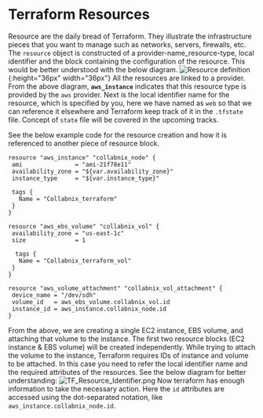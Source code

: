 # Terraform Resources

Resource are the daily bread of Terraform. They illustrate the infrastructure pieces that you want to manage such as networks, servers, firewalls, etc. The `resource` object is constructed of a provider-name_resource-type, local identifier and the block containing the configuration of the resource. This would be better understood with the below diagram.
![Resource definition](https://github.com/Raviadonis/terraform-1/blob/master/images/Terraform_Resource_definition.png){:height="36px" width="36px"}
All the resources are linked to a provider. From the above diagram, **`aws_instance`** indicates that this resource type is provided by the `aws` provider. Next is the local identifier name for the resource, which is specified by you, here we have named as `web` so that we can reference it elsewhere and Terraform keep track of it in the `.tfstate` file. Concept of `state` file will be covered in the upcoming tracks.

See the below example code for the resource creation and how it is referenced to another piece of resource block.

```hcl
resource "aws_instance" "collabnix_node" {
 ami               = "ami-21f78e11"
 availability_zone = "${var.availability_zone}"
 instance_type     = "${var.instance_type}"

 tags {
   Name = "Collabnix_terraform"
 }
}

resource "aws_ebs_volume" "collabnix_vol" {
 availability_zone = "us-east-1c"
 size              = 1

  tags {
   Name = "Collabnix_terraform_vol"
 }
}

resource "aws_volume_attachment" "collabnix_vol_attachment" {
 device_name = "/dev/sdh"
 volume_id   = aws_ebs_volume.collabnix_vol.id
 instance_id = aws_instance.collabnix_node.id
}
```

From the above, we are creating a single EC2 instance, EBS volume, and attaching that volume to the instance. The first two resource blocks (EC2 instance & EBS volume) will be created independently. While trying to attach the volume to the instance, Terraform requires IDs of instance and volume to be attached. In this case you need to refer the local identifier name and the required attributes of the resources. See the below diagram for better understanding:
![TF_Resource_Identifier.png](https://github.com/Raviadonis/terraform-1/blob/master/images/Terraform_Resource_Identifier.png)
Now terraform has enough information to take the necessary action. Here the `id` attributes are accessed using the dot-separated notation, like `aws_instance.collabnix_node.id`.
